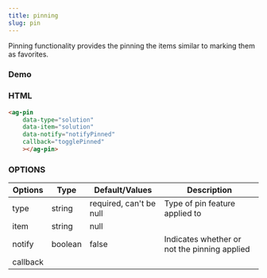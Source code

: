 ```yaml
---
title: pinning
slug: pin
---
```


Pinning functionality provides the pinning the items similar to marking them as favorites.

### Demo

<ag-pin
    data-type="solution"
    data-item="solution"
    data-notify="notifyPinned"
    callback="togglePinned"
    ></ag-pin>


### HTML

```HTML
<ag-pin
    data-type="solution"
    data-item="solution"
    data-notify="notifyPinned"
    callback="togglePinned"
    ></ag-pin>
```

### OPTIONS

| Options                  | Type         	   | Default/Values        |   Description                  |
| ------------------------ | ----------------- | --------------------- | ------------------------------ |
| type                     | string            |required, can't be null| Type of pin feature applied to |
| item                     | string            | null                  |                                |
| notify                   | boolean           | false                 | Indicates whether or not the pinning applied |
| callback                 |                   |                       |                                |
